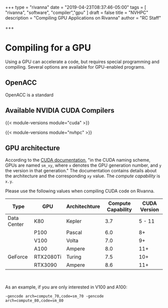 +++
type = "rivanna"
date = "2019-04-23T08:37:46-05:00"
tags = [
  "rivanna", "software", "compiler","gpu"
]
draft = false
title = "NVHPC"
description = "Compiling GPU Applications on Rivanna"
author = "RC Staff"

+++

# Compiling for a GPU

Using a GPU can accelerate a code, but requires special programming and compiling.  Several options are available for GPU-enabled programs.

## OpenACC

OpenACC is a standard

## Available NVIDIA CUDA Compilers

{{< module-versions module="cuda" >}}

{{< module-versions module="nvhpc" >}}

## GPU architecture
According to the [CUDA documentation](https://docs.nvidia.com/cuda/cuda-compiler-driver-nvcc/index.html#gpu-feature-list), "in the CUDA naming scheme, GPUs are named `sm_xy`, where `x` denotes the GPU generation number, and `y` the version in that generation." The documentation contains details about the architecture and the corresponding `xy` value. The *compute capability* is `x.y`.

Please use the following values when compiling CUDA code on Rivanna.

| Type | GPU | Architechture | Compute Capability | CUDA Version |
| --- | --- |  --- | --- | --- |
| Data Center |K80 | Kepler | 3.7 | 5 - 11 |
|             |P100 | Pascal | 6.0 | 8+ |
|             |V100 | Volta | 7.0 | 9+ |
|             |A100 | Ampere | 8.0 | 11+ |
| GeForce     |RTX2080Ti | Turing | 7.5 | 10+ |
|             |RTX3090 | Ampere | 8.6 | 11+ |

<br>

As an example, if you are only interested in V100 and A100:
```
-gencode arch=compute_70,code=sm_70 -gencode arch=compute_80,code=sm_80
```
